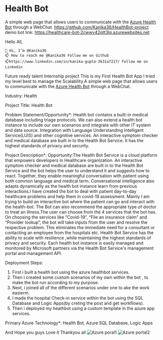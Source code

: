 # Health Bot

A simple web page that allows users to communicate with the [Azure Health Bot](https://azure.microsoft.com/en-us/services/bot-services/health-bot/) through a WebChat.
https://github.com/Kanika36/HealthBot-project 
demo bot link: https://healthcare-bot-2cwwv42ptt3lq.azurewebsites.net

Hello All,

    👋 Hi, I’m @Kanika36 
    📫 How to reach me @Kanika36 Follow me on Github
    📫https://www.linkedin.com/in/kanika-gupta-3631a7217/ Follow me on Linkedin


Future ready talent Internship project
This is my First Health Bot App I tried my level best to manage the Scalability.A simple web page that allows users to communicate with the [Azure Health Bot](https://azure.microsoft.com/en-us/services/bot-services/health-bot/) through a WebChat.

Industry:
Health

Project Title:
Health Bot

Problem Statement/Opportunity*:
Health bot contains a built-in medical database including triage protocols.
We can also extend a health bot instance to include our own scenarios and integrate with other IT system and data source.
Integration with Language Understanding Intelligent Service(LUIS) and other cognitive services.
An interactive symptom checker and medical database are built in to the Health Bot Service.
It has the highest standards of privacy and security.


Project Description*:
Opportunity:The Health Bot Service is a cloud platform that empowers developers in Healthcare organization. An interactive symptom checker and medical database are built in to the Health Bot Service and the bot helps the user to understand it and suggests how to react. Together, they enable meaningful conversation with patient using both common language and medical term. Conversational intelligence also adapts dynamically as the health bot instance learn from previous interactions.I have created the bot to deal with patient day-to-day healthcare problems and help them in covid-19 assessment. Mainly I am trying to build an interactive bot where the patient can go and interact with the health-bot. The Bot can also recommend the appropriate type of doctor to treat an illness.The user can choose from the 4 services that the bot has. On choosing the services like “Covid-19”, “File an insurance claim” and “Provider lookup”, the bot will take inputs from the user and resolve the respective problem. This eliminates the immediate need for a consultant or contacting an employee from the hospitals etc. Health Bot Service has the ability to scale with resilience ,while maintaining the highest standards of privacy and security. Each health bot  instance is easily managed and monitored by Microsoft partners via the Health Bot Service's management portal and management API.

Deployment Steps:

1. First i built a health bot using the azure healthbot services.
2. Then i created some custom scenarios of my own within the bot , to make the bot run according to my purpose.
3. Next, i joined all of the different scenarios under one to ake the work easierm.
4. I made the hospital Check-in service within the bot using the SQL Database and Logic Apps(by creting the post and get workflows).
5. Then i deployed my heathbot using a custom template in the azure app services.

Primary Azure Technology*: Health Bot, Azure SQL Database, Logic Apps


And Hope you guys Love it
Thankyou all 
![Azure poral1](https://user-images.githubusercontent.com/91495338/147576033-a5d18941-62c6-42d0-994e-371e3e3cc947.JPG)
![Azure portal2](https://user-images.githubusercontent.com/91495338/147576042-c68f74a0-7cf4-47e7-a4f4-7437983f4d9e.JPG)
